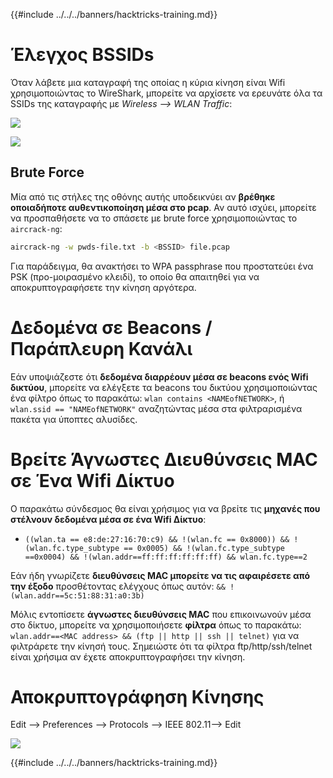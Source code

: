 {{#include ../../../banners/hacktricks-training.md}}

# Έλεγχος BSSIDs

Όταν λάβετε μια καταγραφή της οποίας η κύρια κίνηση είναι Wifi χρησιμοποιώντας το WireShark, μπορείτε να αρχίσετε να ερευνάτε όλα τα SSIDs της καταγραφής με _Wireless --> WLAN Traffic_:

![](<../../../images/image (424).png>)

![](<../../../images/image (425).png>)

## Brute Force

Μία από τις στήλες της οθόνης αυτής υποδεικνύει αν **βρέθηκε οποιαδήποτε αυθεντικοποίηση μέσα στο pcap**. Αν αυτό ισχύει, μπορείτε να προσπαθήσετε να το σπάσετε με brute force χρησιμοποιώντας το `aircrack-ng`:
```bash
aircrack-ng -w pwds-file.txt -b <BSSID> file.pcap
```
Για παράδειγμα, θα ανακτήσει το WPA passphrase που προστατεύει ένα PSK (προ-μοιρασμένο κλειδί), το οποίο θα απαιτηθεί για να αποκρυπτογραφήσετε την κίνηση αργότερα.

# Δεδομένα σε Beacons / Παράπλευρη Κανάλι

Εάν υποψιάζεστε ότι **δεδομένα διαρρέουν μέσα σε beacons ενός Wifi δικτύου**, μπορείτε να ελέγξετε τα beacons του δικτύου χρησιμοποιώντας ένα φίλτρο όπως το παρακάτω: `wlan contains <NAMEofNETWORK>`, ή `wlan.ssid == "NAMEofNETWORK"` αναζητώντας μέσα στα φιλτραρισμένα πακέτα για ύποπτες αλυσίδες.

# Βρείτε Άγνωστες Διευθύνσεις MAC σε Ένα Wifi Δίκτυο

Ο παρακάτω σύνδεσμος θα είναι χρήσιμος για να βρείτε τις **μηχανές που στέλνουν δεδομένα μέσα σε ένα Wifi Δίκτυο**:

- `((wlan.ta == e8:de:27:16:70:c9) && !(wlan.fc == 0x8000)) && !(wlan.fc.type_subtype == 0x0005) && !(wlan.fc.type_subtype ==0x0004) && !(wlan.addr==ff:ff:ff:ff:ff:ff) && wlan.fc.type==2`

Εάν ήδη γνωρίζετε **διευθύνσεις MAC μπορείτε να τις αφαιρέσετε από την έξοδο** προσθέτοντας ελέγχους όπως αυτόν: `&& !(wlan.addr==5c:51:88:31:a0:3b)`

Μόλις εντοπίσετε **άγνωστες διευθύνσεις MAC** που επικοινωνούν μέσα στο δίκτυο, μπορείτε να χρησιμοποιήσετε **φίλτρα** όπως το παρακάτω: `wlan.addr==<MAC address> && (ftp || http || ssh || telnet)` για να φιλτράρετε την κίνησή τους. Σημειώστε ότι τα φίλτρα ftp/http/ssh/telnet είναι χρήσιμα αν έχετε αποκρυπτογραφήσει την κίνηση.

# Αποκρυπτογράφηση Κίνησης

Edit --> Preferences --> Protocols --> IEEE 802.11--> Edit

![](<../../../images/image (426).png>)

{{#include ../../../banners/hacktricks-training.md}}
